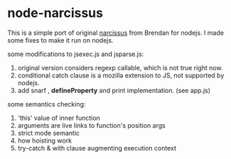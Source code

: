 node-narcissus
==============

This is a simple port of original [narcissus][1] from Brendan for nodejs.
I made some fixes to make it run on nodejs.

some modifications to jsexec.js and jsparse.js:

1. original version considers regexp callable, which is not true right now.
1. conditional catch clause is a mozilla extension to JS, not supported by nodejs.
1. add snarf , __defineProperty__ and print implementation. (see app.js)

some semantics checking:

1. 'this' value of inner function
1. arguments are live links to function's position args
1. strict mode semantic
1. how hoisting work
1. try-catch & with clause augmenting execution context

[1]: http://lxr.mozilla.org/mozilla/source/js/narcissus
